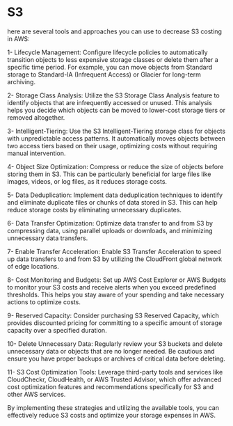 # S3

here are several tools and approaches you can use to decrease S3 costing in AWS:

1- Lifecycle Management: Configure lifecycle policies to automatically transition objects to less expensive storage classes or delete them after a specific time period. For example, you can move objects from Standard storage to Standard-IA (Infrequent Access) or Glacier for long-term archiving.

2- Storage Class Analysis: Utilize the S3 Storage Class Analysis feature to identify objects that are infrequently accessed or unused. This analysis helps you decide which objects can be moved to lower-cost storage tiers or removed altogether.

3- Intelligent-Tiering: Use the S3 Intelligent-Tiering storage class for objects with unpredictable access patterns. It automatically moves objects between two access tiers based on their usage, optimizing costs without requiring manual intervention.

4- Object Size Optimization: Compress or reduce the size of objects before storing them in S3. This can be particularly beneficial for large files like images, videos, or log files, as it reduces storage costs.

5- Data Deduplication: Implement data deduplication techniques to identify and eliminate duplicate files or chunks of data stored in S3. This can help reduce storage costs by eliminating unnecessary duplicates.

6- Data Transfer Optimization: Optimize data transfer to and from S3 by compressing data, using parallel uploads or downloads, and minimizing unnecessary data transfers.

7- Enable Transfer Acceleration: Enable S3 Transfer Acceleration to speed up data transfers to and from S3 by utilizing the CloudFront global network of edge locations.

8- Cost Monitoring and Budgets: Set up AWS Cost Explorer or AWS Budgets to monitor your S3 costs and receive alerts when you exceed predefined thresholds. This helps you stay aware of your spending and take necessary actions to optimize costs.

9- Reserved Capacity: Consider purchasing S3 Reserved Capacity, which provides discounted pricing for committing to a specific amount of storage capacity over a specified duration.

10- Delete Unnecessary Data: Regularly review your S3 buckets and delete unnecessary data or objects that are no longer needed. Be cautious and ensure you have proper backups or archives of critical data before deleting.

11- S3 Cost Optimization Tools: Leverage third-party tools and services like CloudCheckr, CloudHealth, or AWS Trusted Advisor, which offer advanced cost optimization features and recommendations specifically for S3 and other AWS services.

By implementing these strategies and utilizing the available tools, you can effectively reduce S3 costs and optimize your storage expenses in AWS.
